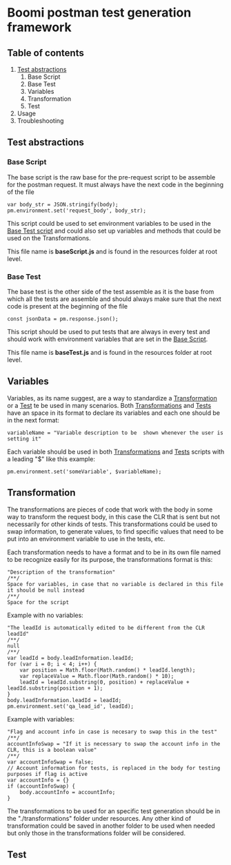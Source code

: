 # Boomi postman test generation framework

## Table of contents

1. [Test abstractions](#test-abstractions)
    1. Base Script
    2. Base Test
    3. Variables
    4. Transformation
    5. Test
2. Usage
3. Troubleshooting
 
## Test abstractions
### Base Script
The base script is the raw base for the pre-request script to be assemble for the postman request. It must always have the next code in the beginning of the file

    var body_str = JSON.stringify(body);  
    pm.environment.set('request_body', body_str);
This script could be used to set environment variables to be used in the [Base Test script](#base-test) and could also set up variables and methods that could be used on the Transformations.

This file name is **baseScript.js** and is found in the resources folder at root level.
### Base Test
The base test is the other side of the test assemble as it is the base from which all the tests are assemble and should always make sure that the next code is present at the beginning of the file

    const jsonData = pm.response.json();
This script should be used to put tests that are always in every test and should work with environment variables that are set in the [Base Script](#base-script).

This file name is **baseTest.js** and is found in the resources folder at root level.

## Variables
Variables, as its name suggest, are a way to standardize a [Transformation](#transformation) or a [Test](#test) te be used in many scenarios. Both [Transformations](#transformation) and [Tests](#test) have an space in its format to declare its variables and each one should be in the next format:

    variableName = "Variable description to be  shown whenever the user is setting it"
Each variable should be used in both [Transformations](#transformation) and [Tests](#test) scripts with a leading "$" like this example:

    pm.environment.set('someVariable', $variableName);


## Transformation
The transformations are pieces of code that work with the body in some way to transform the request body, in this case the CLR that is sent but not necessarily for other kinds of tests. This transformations could be used to swap information, to generate values, to find specific values that need to be  put into an environment variable to use in the tests, etc.

Each transformation needs to have a format and to be in its own file named to be recognize easily for its purpose, the transformations format is this:

    "Description of the transformation"  
	/**/  
	Space for variables, in case that no variable is declared in this file it should be null instead
	/**/
	Space for the script

Example with no variables:

    "The leadId is automatically edited to be different from the CLR leadId"  
	/**/  
	null  
	/**/  
	var leadId = body.leadInformation.leadId;  
	for (var i = 0; i < 4; i++) {  
		var position = Math.floor(Math.random() * leadId.length);  
		var replaceValue = Math.floor(Math.random() * 10);  
		leadId = leadId.substring(0, position) + replaceValue + leadId.substring(position + 1);  
	}  
	body.leadInformation.leadId = leadId;  
	pm.environment.set('qa_lead_id', leadId);

Example with variables:

    "Flag and account info in case is necesary to swap this in the test"  
	/**/  
	accountInfoSwap = "If it is necessary to swap the account info in the CLR, this is a boolean value"  
	/**/  
	var accountInfoSwap = false;  
	// Account information for tests, is replaced in the body for testing purposes if flag is active  
	var accountInfo = {}  
	if (accountInfoSwap) {  
		body.accountInfo = accountInfo;  
	}

The transformations to be used for an specific test generation should be in the "./transformations" folder under resources. Any other kind of transformation could be saved in another folder to be used when needed but only those in the transformations folder will be considered.

## Test
<!--stackedit_data:
eyJoaXN0b3J5IjpbLTM5MTk0MjE0OCw4MzEzNTY2ODJdfQ==
-->
